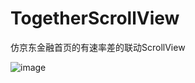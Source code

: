 # TogetherScrollView
仿京东金融首页的有速率差的联动ScrollView


![image](https://upload-images.jianshu.io/upload_images/5444221-012a1fbc9413a5e1.gif?imageMogr2/auto-orient/strip)
